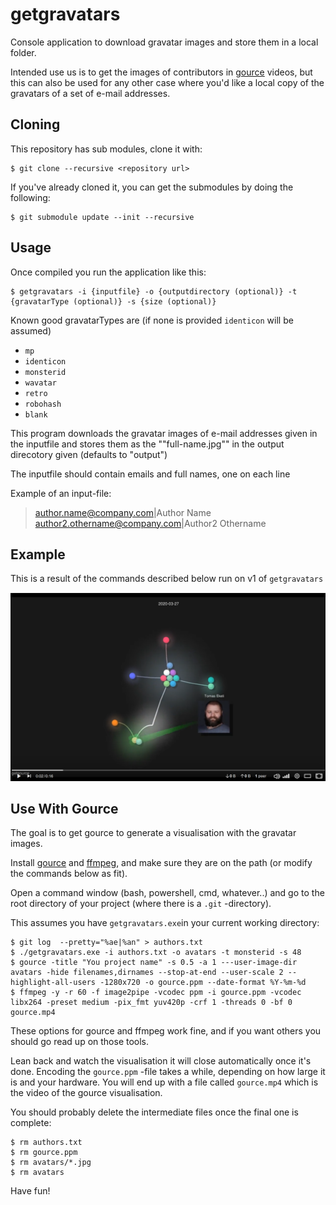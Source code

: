 # getgravatars

Console application to download gravatar images and store them in a local folder.

Intended use us is to get the images of contributors in [gource](https://gource.io)
videos, but this can also be used for any other case where you'd like a local copy
of the gravatars of a set of e-mail addresses.

## Cloning

This repository has sub modules, clone it with:

```text
$ git clone --recursive <repository url>
```

If you've already cloned it, you can get the submodules by doing the following:

```text
$ git submodule update --init --recursive
```

## Usage

Once compiled you run the application like this:

```text
$ getgravatars -i {inputfile} -o {outputdirectory (optional)} -t {gravatarType (optional)} -s {size (optional)}
```

Known good gravatarTypes are (if none is provided `identicon` will be assumed)
- `mp`
- `identicon`
- `monsterid`
- `wavatar`
- `retro`
- `robohash`
- `blank`


This program downloads the gravatar images of e-mail addresses given in the inputfile
and stores them as the ""full-name.jpg"" in the output direcotory given (defaults
to "output")

The inputfile should contain emails and full names, one on each line

Example of an input-file:

> author.name@company.com\|Author Name<br/>
> author2.othername@company.com\|Author2 Othername


## Example
This is a result of the commands described below run on v1 of `getgravatars`

[![getgravatar v1 gource](/Documentation/video_screenshot.png)](https://peertube.dk/videos/watch/0f26539a-95a6-4dc2-8a73-ab3fa01fe179?loop=1&autoplay=1 "getgravatar v1 gource")

## Use With Gource

The goal is to get gource to generate a visualisation with the gravatar images.

Install [gource](https://gource.io) and [ffmpeg](https://ffmpeg.zeranoe.com/builds/),
and make sure they are on the path (or modify the commands below as fit).

Open a command window (bash, powershell, cmd, whatever..) and go to the root
directory of your project (where there is a `.git` -directory).

This assumes you have `getgravatars.exe`in your current working directory:

```text
$ git log  --pretty="%ae|%an" > authors.txt
$ ./getgravatars.exe -i authors.txt -o avatars -t monsterid -s 48
$ gource -title "You project name" -s 0.5 -a 1 ---user-image-dir avatars -hide filenames,dirnames --stop-at-end --user-scale 2 --highlight-all-users -1280x720 -o gource.ppm --date-format %Y-%m-%d
$ ffmpeg -y -r 60 -f image2pipe -vcodec ppm -i gource.ppm -vcodec libx264 -preset medium -pix_fmt yuv420p -crf 1 -threads 0 -bf 0 gource.mp4
```

These options for gource and ffmpeg work fine, and if you want others you should
go read up on those tools.

Lean back and watch the visualisation it will close automatically once it's done.
Encoding the `gource.ppm` -file takes a while, depending on how large it is and
your hardware. You will end up with a file called `gource.mp4` which is the video
of the gource visualisation.

You should probably delete the intermediate files once the final one is complete:

```text
$ rm authors.txt
$ rm gource.ppm
$ rm avatars/*.jpg
$ rm avatars
```

Have fun!
